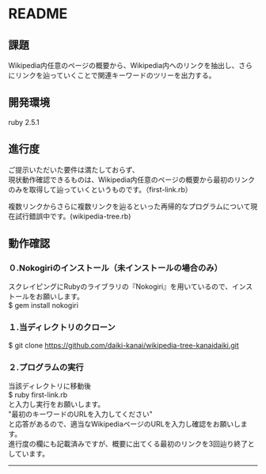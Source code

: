 # README


## 課題
Wikipedia内任意のページの概要から、Wikipedia内へのリンクを抽出し、さらにリンクを辿っていくことで関連キーワードのツリーを出力する。


## 開発環境
ruby 2.5.1


## 進行度
ご提示いただいた要件は満たしておらず、<br>
現状動作確認できるものは、Wikipedia内任意のページの概要から最初のリンクのみを取得して辿っていくというものです。（first-link.rb）<br>

複数リンクからさらに複数リンクを辿るといった再帰的なプログラムについて現在試行錯誤中です。(wikipedia-tree.rb)


## 動作確認

### ０.Nokogiriのインストール（未インストールの場合のみ）
スクレイピングにRubyのライブラリの『Nokogiri』を用いているので、インストールをお願いします。<br>
$ gem install nokogiri

### １.当ディレクトリのクローン
$ git clone https://github.com/daiki-kanai/wikipedia-tree-kanaidaiki.git

### ２.プログラムの実行
当該ディレクトリに移動後<br>
$ ruby first-link.rb<br>
と入力し実行をお願いします。<br>
"最初のキーワードのURLを入力してください"<br>
と応答があるので、適当なWikipediaページのURLを入力し確認をお願いします。<br>
進行度の欄にも記載済みですが、概要に出てくる最初のリンクを3回辿り終了としています。

---
